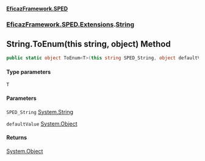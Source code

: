 #### [EficazFramework.SPED](EficazFrameworkSPED.md 'EficazFramework SPED')
### [EficazFramework.SPED.Extensions](EficazFramework.SPED.Extensions.md 'EficazFramework.SPED.Extensions').[String](EficazFramework.SPED.Extensions/String.md 'EficazFramework.SPED.Extensions.String')

## String.ToEnum<T>(this string, object) Method

```csharp
public static object ToEnum<T>(this string SPED_String, object defaultValue);
```
#### Type parameters

<a name='EficazFramework.SPED.Extensions.String.ToEnum_T_(thisstring,object).T'></a>

`T`
#### Parameters

<a name='EficazFramework.SPED.Extensions.String.ToEnum_T_(thisstring,object).SPED_String'></a>

`SPED_String` [System.String](https://docs.microsoft.com/en-us/dotnet/api/System.String 'System.String')

<a name='EficazFramework.SPED.Extensions.String.ToEnum_T_(thisstring,object).defaultValue'></a>

`defaultValue` [System.Object](https://docs.microsoft.com/en-us/dotnet/api/System.Object 'System.Object')

#### Returns
[System.Object](https://docs.microsoft.com/en-us/dotnet/api/System.Object 'System.Object')